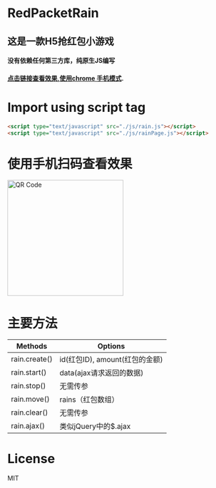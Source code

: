 # RedPacketRain

 ## 这是一款H5抢红包小游戏
 #### 没有依赖任何第三方库，纯原生JS编写
 #### [点击链接查看效果,使用chrome 手机模式](https://mahoneming.github.io/redPacketRain/index.html).

# Import using script tag

```HTML
<script type="text/javascript" src="./js/rain.js"></script>
<script type="text/javascript" src="./js/rainPage.js"></script>
```

# 使用手机扫码查看效果

<img src="https://mahoneming.github.io/redPacketRain/QRCode.png" width = "260px" height = "260px" alt="QR Code" />

# 主要方法

| Methods | Options |
| ---- | ----|
| rain.create() |  id(红包ID), amount(红包的金额) |
| rain.start()  |  data(ajax请求返回的数据) |
| rain.stop()   |  无需传参|
| rain.move()   |  rains（红包数组）|
| rain.clear()  |  无需传参 |
| rain.ajax()   |  类似jQuery中的$.ajax |
    
# License
MIT